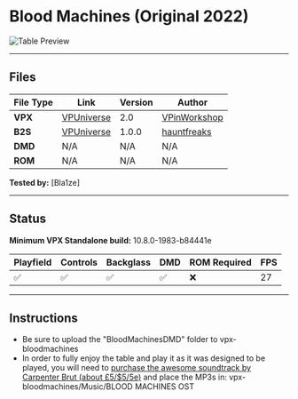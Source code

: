 # Blood Machines (Original 2022)

![Table Preview](../../images/vpx-bloodmachines.png)

---

## Files
| File Type | Link | Version | Author | 
|-----------|--------|----------|--------------|
| **VPX** | [VPUniverse](https://vpuniverse.com/files/file/9847-blood-machines-vpw-original-2022) | 2.0 | [VPinWorkshop](https://vpuniverse.com/profile/40692-vpinworkshop/) |
| **B2S** | [VPUniverse](https://vpuniverse.com/files/file/13458-bloodmachines-vpw-2021-b2s-with-full-dmd/) | 1.0.0 |[hauntfreaks](https://vpuniverse.com/profile/5216-hauntfreaks//) |
| **DMD** | N/A | N/A | N/A |
| **ROM** | N/A | N/A | N/A |

**Tested by:** [Bla1ze]

---

## Status 
**Minimum VPX Standalone build:** 10.8.0-1983-b84441e

| Playfield | Controls | Backglass | DMD | ROM Required | FPS | 
|-----------|----------|-----------|-----|--------------|-----|
| :white_check_mark: | :white_check_mark: | :white_check_mark: | :white_check_mark: | :x: | 27 |

---

## Instructions

- Be sure to upload the "BloodMachinesDMD" folder to vpx-bloodmachines
- In order to fully enjoy the table and play it as it was designed to be played, you will need to [purchase the awesome soundtrack by Carpenter Brut (about £5/$5/5e)](https://carpenterbrut.bandcamp.com/album/blood-machines-ost) and place the MP3s in: vpx-bloodmachines/Music/BLOOD MACHINES OST
